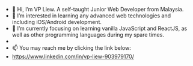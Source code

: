 - 👋 Hi, I’m VP Liew. A self-taught Junior Web Developer from Malaysia.
- 👀 I’m interested in learning any advanced web technologies and including iOS/Android development.
- 🌱 I’m currently focusing on learning vanilla JavaScript and ReactJS, as well as other programming languages during my spare times.
-
- 📫 You may reach me by clicking the link below:
- https://www.linkedin.com/in/vp-liew-903979170/

<!---
RogueApe/RogueApe is a ✨ special ✨ repository because its `README.md` (this file) appears on your GitHub profile.
You can click the Preview link to take a look at your changes.
--->
